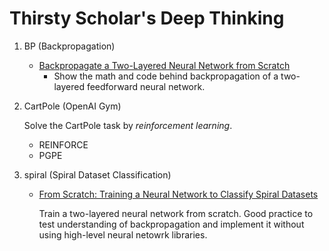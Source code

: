 # Thirsty Scholar's Deep Thinking

1. BP (Backpropagation)

   - [Backpropagate a Two-Layered Neural Network from Scratch](file:///Users/ChienYiHuang/ThirstyScholar.github.io/BP/bp.html)
     - Show the math and code behind backpropagation of a two-layered feedforward neural network.

2. CartPole (OpenAI Gym)

   Solve the CartPole task by *reinforcement learning*.

   - REINFORCE
   - PGPE

3. spiral (Spiral Dataset Classification)

   - [From Scratch: Training a Neural Network to Classify Spiral Datasets](https://github.com/ThirstyScholar/ThirstyScholar.github.io/blob/master/Spiral/spiral.html)

     Train a two-layered neural network from scratch. Good practice to test understanding of backpropagation and implement it without using high-level neural netowrk libraries.

   ​

   ​